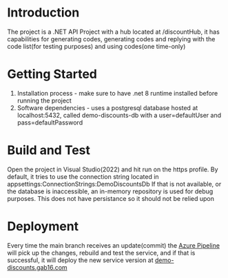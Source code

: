 # Introduction 
The project is a .NET API Project with a hub located at /discountHub, it has capabilities for generating codes, generating codes and replying with the code list(for testing purposes) and using codes(one time-only)

# Getting Started

1.	Installation process - make sure to have .net 8 runtime installed before running the project
2.	Software dependencies - uses a postgresql database hosted at localhost:5432, called demo-discounts-db with a user=defaultUser and pass=defaultPassword

# Build and Test
Open the project in Visual Studio(2022) and hit run on the https profile. 
By default, it tries to use the connection string located in appsettings:ConnectionStrings:DemoDiscountsDb
If that is not available, or the database is inaccessible, an in-memory repository is used for debug purposes. This does not have persistance so it should not be relied upon


# Deployment
Every time the main branch receives an update(commit) the [Azure Pipeline](https://dev.azure.com/demo-org-bg/demo-discounts/_build?definitionId=1) will pick up the changes, rebuild and test the service, and if that is successful, it will deploy the new service version at [demo-discounts.gab16.com](https://demo-discounts.gab16.com/status)